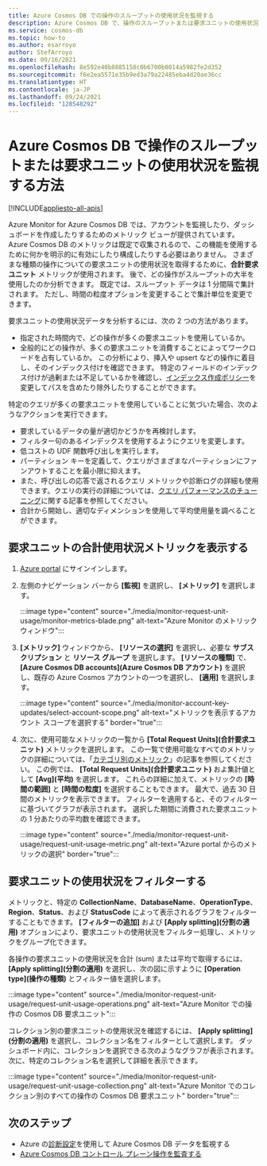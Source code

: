 ```yaml
---
title: Azure Cosmos DB での操作のスループットの使用状況を監視する
description: Azure Cosmos DB で、操作のスループットまたは要求ユニットの使用状況を監視する方法について説明します。 Azure Cosmos DB アカウントの所有者は、より多くの要求ユニットを使用している操作を把握できます。
ms.service: cosmos-db
ms.topic: how-to
ms.author: esarroyo
author: StefArroyo
ms.date: 09/16/2021
ms.openlocfilehash: 8e592e40b8885158c0b6700b0014a5982fe2d352
ms.sourcegitcommit: f6e2ea5571e35b9ed3a79a22485eba4d20ae36cc
ms.translationtype: HT
ms.contentlocale: ja-JP
ms.lasthandoff: 09/24/2021
ms.locfileid: "128548292"
---
```

# <a name="how-to-monitor-throughput-or-request-unit-usage-of-an-operation-in-azure-cosmos-db"></a>Azure Cosmos DB で操作のスループットまたは要求ユニットの使用状況を監視する方法
[!INCLUDE[appliesto-all-apis](includes/appliesto-all-apis.md)]

Azure Monitor for Azure Cosmos DB では、アカウントを監視したり、ダッシュボードを作成したりするためのメトリック ビューが提供されています。 Azure Cosmos DB のメトリックは既定で収集されるので、この機能を使用するために何かを明示的に有効にしたり構成したりする必要はありません。 さまざまな種類の操作についての要求ユニットの使用状況を取得するために、**合計要求ユニット** メトリックが使用されます。 後で、どの操作がスループットの大半を使用したのか分析できます。 既定では、スループット データは 1 分間隔で集計されます。 ただし、時間の粒度オプションを変更することで集計単位を変更できます。

要求ユニットの使用状況データを分析するには、次の 2 つの方法があります。

* 指定された時間内で、どの操作が多くの要求ユニットを使用しているか。
* 全般的にどの操作が、多くの要求ユニットを消費することによってワークロードを占有しているか。
この分析により、挿入や upsert などの操作に着目し、そのインデックス付けを確認できます。 特定のフィールドのインデックス付けが過剰または不足しているかを確認し、[インデックス作成ポリシー](index-policy.md#include-exclude-paths)を変更してパスを含めたり除外したりすることができます。

特定のクエリが多くの要求ユニットを使用していることに気づいた場合、次のようなアクションを実行できます。

* 要求しているデータの量が適切かどうかを再検討します。
* フィルター句のあるインデックスを使用するようにクエリを変更します。
* 低コストの UDF 関数呼び出しを実行します。
* パーティション キーを定義して、クエリがさまざまなパーティションにファンアウトすることを最小限に抑えます。
* また、呼び出しの応答で返されるクエリ メトリックや診断ログの詳細も使用できます。クエリの実行の詳細については、[クエリ パフォーマンスのチューニング](sql-api-query-metrics.md)に関する記事を参照してください。
* 合計から開始し、適切なディメンションを使用して平均使用量を調べることができます。

## <a name="view-the-total-request-unit-usage-metric"></a>要求ユニットの合計使用状況メトリックを表示する

1. [Azure portal](https://portal.azure.com/) にサインインします。

1. 左側のナビゲーション バーから **[監視]** を選択し、 **[メトリック]** を選択します。

   :::image type="content" source="./media/monitor-request-unit-usage/monitor-metrics-blade.png" alt-text="Azure Monitor のメトリック ウィンドウ":::

1. **[メトリック]** ウィンドウから、 **[リソースの選択]** を選択し、必要な **サブスクリプション** と **リソース グループ** を選択します。 **[リソースの種類]** で、 **[Azure Cosmos DB accounts]\(Azure Cosmos DB アカウント\)** を選択し、既存の Azure Cosmos アカウントの一つを選択し、 **[適用]** を選択します。

   :::image type="content" source="./media/monitor-account-key-updates/select-account-scope.png" alt-text="メトリックを表示するアカウント スコープを選択する" border="true":::

1. 次に、使用可能なメトリックの一覧から **[Total Request Units]\(合計要求ユニット\)** メトリックを選択します。 この一覧で使用可能なすべてのメトリックの詳細については、「[カテゴリ別のメトリック](monitor-cosmos-db-reference.md)」の記事を参照してください。 この例では、 **[Total Request Units]\(合計要求ユニット\)** およ集計値として **[Avg]\(平均\)** を選択します。 これらの詳細に加えて、メトリックの **[時間の範囲]** と **[時間の粒度]** を選択することもできます。 最大で、過去 30 日間のメトリックを表示できます。  フィルターを適用すると、そのフィルターに基づいてグラフが表示されます。 選択した期間に消費された要求ユニットの 1 分あたりの平均数を確認できます。  

   :::image type="content" source="./media/monitor-request-unit-usage/request-unit-usage-metric.png" alt-text="Azure portal からのメトリックの選択" border="true":::

## <a name="filters-for-request-unit-usage"></a>要求ユニットの使用状況をフィルターする

メトリックと、特定の **CollectionName**、**DatabaseName**、**OperationType**、**Region**、**Status**、および **StatusCode** によって表示されるグラフをフィルターすることもできます。 **[フィルターの追加]** および **[Apply splitting]\(分割の適用\)** オプションにより、要求ユニットの使用状況をフィルター処理し、メトリックをグループ化できます。

各操作の要求ユニットの使用状況を合計 (sum) または平均で取得するには、 **[Apply splitting]\(分割の適用\)** を選択し、次の図に示すように **[Operation type]\(操作の種類\)** とフィルター値を選択します。

   :::image type="content" source="./media/monitor-request-unit-usage/request-unit-usage-operations.png" alt-text="Azure Monitor での操作の Cosmos DB 要求ユニット":::

コレクション別の要求ユニットの使用状況を確認するには、 **[Apply splitting]\(分割の適用\)** を選択し、コレクション名をフィルターとして選択します。 ダッシュボード内に、コレクションを選択できる次のようなグラフが表示されます。 次に、特定のコレクション名を選択して詳細を表示できます。

   :::image type="content" source="./media/monitor-request-unit-usage/request-unit-usage-collection.png" alt-text="Azure Monitor でのコレクション別のすべての操作の Cosmos DB 要求ユニット" border="true":::

## <a name="next-steps"></a>次のステップ

* Azure の[診断設定](cosmosdb-monitor-resource-logs.md)を使用して Azure Cosmos DB データを監視する
* [Azure Cosmos DB コントロール プレーン操作を監査する](audit-control-plane-logs.md)
